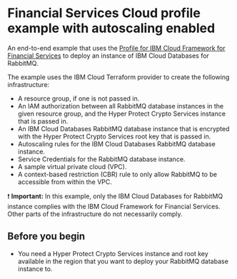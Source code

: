 # Financial Services Cloud profile example with autoscaling enabled

An end-to-end example that uses the [Profile for IBM Cloud Framework for Financial Services](../../modules/fscloud/) to deploy an instance of IBM Cloud Databases for RabbitMQ.

The example uses the IBM Cloud Terraform provider to create the following infrastructure:

- A resource group, if one is not passed in.
- An IAM authorization between all RabbitMQ database instances in the given resource group, and the Hyper Protect Crypto Services instance that is passed in.
- An IBM Cloud Databases RabbitMQ database instance that is encrypted with the Hyper Protect Crypto Services root key that is passed in.
- Autoscaling rules for the IBM Cloud Databases RabbitMQ database instance.
- Service Credentials for the RabbitMQ database instance.
- A sample virtual private cloud (VPC).
- A context-based restriction (CBR) rule to only allow RabbitMQ to be accessible from within the VPC.

:exclamation: **Important:** In this example, only the IBM Cloud Databases for RabbitMQ instance complies with the IBM Cloud Framework for Financial Services. Other parts of the infrastructure do not necessarily comply.

## Before you begin

- You need a Hyper Protect Crypto Services instance and root key available in the region that you want to deploy your RabbitMQ database instance to.
